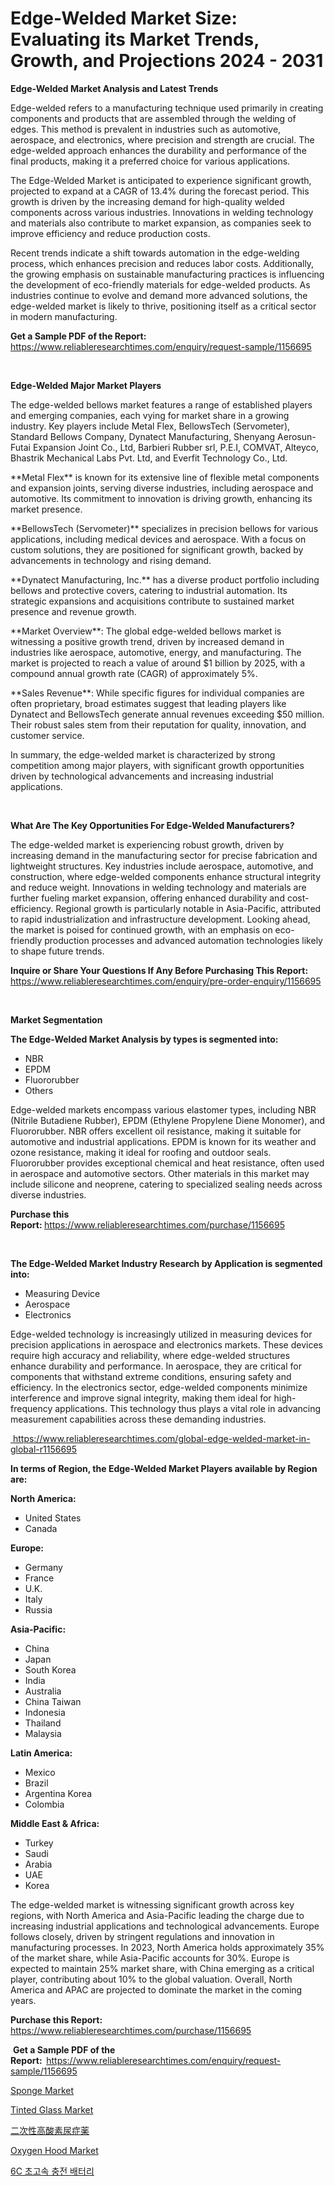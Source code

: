 <p><h1>Edge-Welded Market Size: Evaluating its Market Trends, Growth, and Projections 2024 - 2031</h1></p><p><strong>Edge-Welded Market Analysis and Latest Trends</strong></p>
<p><p>Edge-welded refers to a manufacturing technique used primarily in creating components and products that are assembled through the welding of edges. This method is prevalent in industries such as automotive, aerospace, and electronics, where precision and strength are crucial. The edge-welded approach enhances the durability and performance of the final products, making it a preferred choice for various applications.</p><p>The Edge-Welded Market is anticipated to experience significant growth, projected to expand at a CAGR of 13.4% during the forecast period. This growth is driven by the increasing demand for high-quality welded components across various industries. Innovations in welding technology and materials also contribute to market expansion, as companies seek to improve efficiency and reduce production costs.</p><p>Recent trends indicate a shift towards automation in the edge-welding process, which enhances precision and reduces labor costs. Additionally, the growing emphasis on sustainable manufacturing practices is influencing the development of eco-friendly materials for edge-welded products. As industries continue to evolve and demand more advanced solutions, the edge-welded market is likely to thrive, positioning itself as a critical sector in modern manufacturing.</p></p>
<p><strong>Get a Sample PDF of the Report:&nbsp;</strong> <a href="https://www.reliableresearchtimes.com/enquiry/request-sample/1156695">https://www.reliableresearchtimes.com/enquiry/request-sample/1156695</a></p>
<p>&nbsp;</p>
<p><strong>Edge-Welded Major Market Players</strong></p>
<p><p>The edge-welded bellows market features a range of established players and emerging companies, each vying for market share in a growing industry. Key players include Metal Flex, BellowsTech (Servometer), Standard Bellows Company, Dynatect Manufacturing, Shenyang Aerosun-Futai Expansion Joint Co., Ltd, Barbieri Rubber srl, P.E.I, COMVAT, Alteyco, Bhastrik Mechanical Labs Pvt. Ltd, and Everfit Technology Co., Ltd.</p><p>**Metal Flex** is known for its extensive line of flexible metal components and expansion joints, serving diverse industries, including aerospace and automotive. Its commitment to innovation is driving growth, enhancing its market presence.</p><p>**BellowsTech (Servometer)** specializes in precision bellows for various applications, including medical devices and aerospace. With a focus on custom solutions, they are positioned for significant growth, backed by advancements in technology and rising demand.</p><p>**Dynatect Manufacturing, Inc.** has a diverse product portfolio including bellows and protective covers, catering to industrial automation. Its strategic expansions and acquisitions contribute to sustained market presence and revenue growth.</p><p>**Market Overview**: The global edge-welded bellows market is witnessing a positive growth trend, driven by increased demand in industries like aerospace, automotive, energy, and manufacturing. The market is projected to reach a value of around $1 billion by 2025, with a compound annual growth rate (CAGR) of approximately 5%.</p><p>**Sales Revenue**: While specific figures for individual companies are often proprietary, broad estimates suggest that leading players like Dynatect and BellowsTech generate annual revenues exceeding $50 million. Their robust sales stem from their reputation for quality, innovation, and customer service.</p><p>In summary, the edge-welded market is characterized by strong competition among major players, with significant growth opportunities driven by technological advancements and increasing industrial applications.</p></p>
<p>&nbsp;</p>
<p><strong>What Are The Key Opportunities For Edge-Welded Manufacturers?</strong></p>
<p><p>The edge-welded market is experiencing robust growth, driven by increasing demand in the manufacturing sector for precise fabrication and lightweight structures. Key industries include aerospace, automotive, and construction, where edge-welded components enhance structural integrity and reduce weight. Innovations in welding technology and materials are further fueling market expansion, offering enhanced durability and cost-efficiency. Regional growth is particularly notable in Asia-Pacific, attributed to rapid industrialization and infrastructure development. Looking ahead, the market is poised for continued growth, with an emphasis on eco-friendly production processes and advanced automation technologies likely to shape future trends.</p></p>
<p><strong>Inquire or Share Your Questions If Any Before Purchasing This Report:</strong> <a href="https://www.reliableresearchtimes.com/enquiry/pre-order-enquiry/1156695">https://www.reliableresearchtimes.com/enquiry/pre-order-enquiry/1156695</a></p>
<p>&nbsp;</p>
<p><strong>Market Segmentation</strong></p>
<p><strong>The Edge-Welded Market Analysis by types is segmented into:</strong></p>
<p><ul><li>NBR</li><li>EPDM</li><li>Fluororubber</li><li>Others</li></ul></p>
<p><p>Edge-welded markets encompass various elastomer types, including NBR (Nitrile Butadiene Rubber), EPDM (Ethylene Propylene Diene Monomer), and Fluororubber. NBR offers excellent oil resistance, making it suitable for automotive and industrial applications. EPDM is known for its weather and ozone resistance, making it ideal for roofing and outdoor seals. Fluororubber provides exceptional chemical and heat resistance, often used in aerospace and automotive sectors. Other materials in this market may include silicone and neoprene, catering to specialized sealing needs across diverse industries.</p></p>
<p><strong>Purchase this Report:&nbsp;</strong><a href="https://www.reliableresearchtimes.com/purchase/1156695">https://www.reliableresearchtimes.com/purchase/1156695</a></p>
<p>&nbsp;</p>
<p><strong>The Edge-Welded Market Industry Research by Application is segmented into:</strong></p>
<p><ul><li>Measuring Device</li><li>Aerospace</li><li>Electronics</li></ul></p>
<p><p>Edge-welded technology is increasingly utilized in measuring devices for precision applications in aerospace and electronics markets. These devices require high accuracy and reliability, where edge-welded structures enhance durability and performance. In aerospace, they are critical for components that withstand extreme conditions, ensuring safety and efficiency. In the electronics sector, edge-welded components minimize interference and improve signal integrity, making them ideal for high-frequency applications. This technology thus plays a vital role in advancing measurement capabilities across these demanding industries.</p></p>
<p><a href="https://www.reliableresearchtimes.com/global-edge-welded-market-in-global-r1156695">&nbsp;https://www.reliableresearchtimes.com/global-edge-welded-market-in-global-r1156695</a></p>
<p><strong>In terms of Region, the Edge-Welded Market Players available by Region are:</strong></p>
<p>
    <p> <strong> North America: </strong>
        <ul>
            <li>United States</li>
            <li>Canada</li>
        </ul>
        </p> 
    <p> <strong> Europe: </strong>
        <ul>
            <li>Germany</li>
            <li>France</li>
            <li>U.K.</li>
            <li>Italy</li>
            <li>Russia</li>
        </ul>
        </p> 
    <p> <strong> Asia-Pacific: </strong>
        <ul>
            <li>China</li>
            <li>Japan</li>
            <li>South Korea</li>
            <li>India</li>
            <li>Australia</li>
            <li>China Taiwan</li>
            <li>Indonesia</li>
            <li>Thailand</li>
            <li>Malaysia</li>
        </ul>
        </p> 
    <p> <strong> Latin America: </strong>
        <ul>
            <li>Mexico</li>
            <li>Brazil</li>
            <li>Argentina Korea</li>
            <li>Colombia</li>
        </ul>
        </p> 
    <p> <strong> Middle East & Africa: </strong>
        <ul>
            <li>Turkey</li>
            <li>Saudi</li>
            <li>Arabia</li>
            <li>UAE</li>
            <li>Korea</li>
        </ul>
    </p>
    </p>
<p><p>The edge-welded market is witnessing significant growth across key regions, with North America and Asia-Pacific leading the charge due to increasing industrial applications and technological advancements. Europe follows closely, driven by stringent regulations and innovation in manufacturing processes. In 2023, North America holds approximately 35% of the market share, while Asia-Pacific accounts for 30%. Europe is expected to maintain 25% market share, with China emerging as a critical player, contributing about 10% to the global valuation. Overall, North America and APAC are projected to dominate the market in the coming years.</p></p>
<p><strong>Purchase this Report: </strong><a href="https://www.reliableresearchtimes.com/purchase/1156695">https://www.reliableresearchtimes.com/purchase/1156695</a></p>
<p>&nbsp;<strong>Get a Sample PDF of the Report:&nbsp;&nbsp;</strong><a href="https://www.reliableresearchtimes.com/enquiry/request-sample/1156695">https://www.reliableresearchtimes.com/enquiry/request-sample/1156695</a></p>
<p><strong></strong></p>
<p><p><a href="https://issuu.com/reportprime-2/docs/sponge-market-size-2030.pptx_75ca3d590daba0">Sponge Market</a></p><p><a href="https://www.linkedin.com/pulse/tinted-glass-market-analysis-report-global-insights-ae0uf?trackingId=XSfCkZ24QKq7wz4FFwVL7Q%3D%3D">Tinted Glass Market</a></p><p><a href="https://medium.com/@anthonywratten/secondary-hyperoxaluria-drug-market-%E3%81%AF-%E3%82%B3%E3%82%B9%E3%83%88%E7%AE%A1%E7%90%86%E3%81%A8%E5%8A%B9%E7%8E%87%E5%90%91%E4%B8%8A%E3%82%92%E5%84%AA%E5%85%88%E3%81%97%E3%81%BE%E3%81%99-%E3%81%95%E3%82%89%E3%81%AB-%E5%A0%B1%E5%91%8A%E6%9B%B8%E3%81%AF%E5%B8%82%E5%A0%B4%E3%81%AE%E9%9C%80%E8%A6%81%E9%9D%A2%E3%81%A8%E4%BE%9B%E7%B5%A6%E9%9D%A2%E3%81%AE%E4%B8%A1%E6%96%B9%E3%82%92%E3%82%AB%E3%83%90%E3%83%BC%E3%81%97%E3%81%A6%E3%81%84%E3%81%BE%E3%81%99-secondary-d6408e404ba3">二次性高酸素尿症薬</a></p><p><a href="https://www.linkedin.com/pulse/global-oxygen-hood-market-trends-analysis-future-growth-prospects-3snzc?trackingId=efvmrJMKSyih4Vxb%2F%2BMBrw%3D%3D">Oxygen Hood Market</a></p><p><a href="https://medium.com/@anil.parihar/%EA%B8%80%EB%A1%9C%EB%B2%8C-6c-%EC%B4%88%EA%B3%A0%EC%86%8D-%EC%B6%A9%EC%A0%84-%EB%B0%B0%ED%84%B0%EB%A6%AC-%EC%8B%9C%EC%9E%A5-%ED%98%84%ED%99%A9-2024-2031-%EB%B0%8F-%EC%A7%80%EC%97%AD-%EC%A0%9C%ED%92%88-%EB%B0%8F-%EC%B5%9C%EC%A2%85-%EC%9A%A9%EB%8F%84%EC%97%90-%EB%94%B0%EB%A5%B8-%EC%98%88%EC%B8%A1-0eb3e33d286f">6C 초고속 충전 배터리</a></p></p>